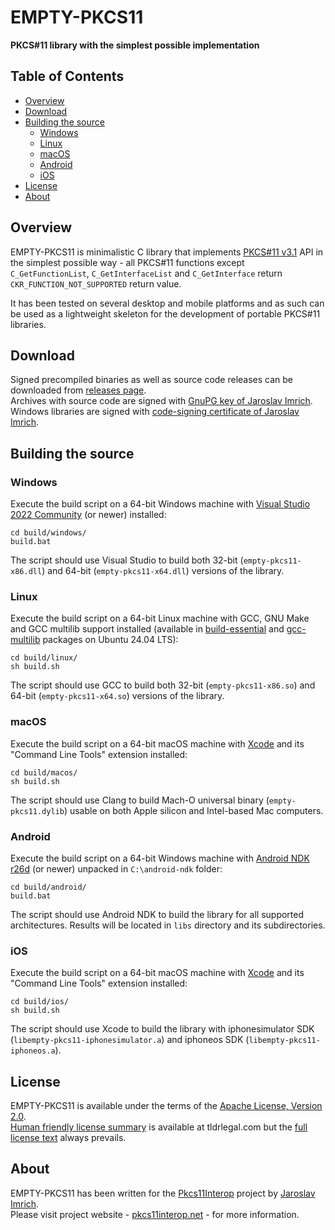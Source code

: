 EMPTY-PKCS11
===========
**PKCS#11 library with the simplest possible implementation**

## Table of Contents

* [Overview](#overview)
* [Download](#download)
* [Building the source](#building-the-source)
  * [Windows](#windows)
  * [Linux](#linux)
  * [macOS](#macos)
  * [Android](#android)
  * [iOS](#ios)
* [License](#license)
* [About](#about)

## Overview

EMPTY-PKCS11 is minimalistic C library that implements [PKCS#11 v3.1](https://github.com/Pkcs11Interop/PKCS11-SPECS/tree/master/v3.1) API in the simplest possible way - all PKCS#11 functions except `C_GetFunctionList`, `C_GetInterfaceList` and `C_GetInterface` return `CKR_FUNCTION_NOT_SUPPORTED` return value.

It has been tested on several desktop and mobile platforms and as such can be used as a lightweight skeleton for the development of portable PKCS#11 libraries.

## Download

Signed precompiled binaries as well as source code releases can be downloaded from [releases page](https://github.com/Pkcs11Interop/empty-pkcs11/releases).  
Archives with source code are signed with [GnuPG key of Jaroslav Imrich](https://www.jimrich.sk/crypto/).  
Windows libraries are signed with [code-signing certificate of Jaroslav Imrich](https://www.jimrich.sk/crypto/).

## Building the source

### Windows

Execute the build script on a 64-bit Windows machine with [Visual Studio 2022 Community](https://visualstudio.microsoft.com/vs/community/) (or newer) installed:

```
cd build/windows/
build.bat
```

The script should use Visual Studio to build both 32-bit (`empty-pkcs11-x86.dll`) and 64-bit (`empty-pkcs11-x64.dll`) versions of the library.

### Linux

Execute the build script on a 64-bit Linux machine with GCC, GNU Make and GCC multilib support installed (available in [build-essential](https://packages.ubuntu.com/noble/build-essential) and [gcc-multilib](https://packages.ubuntu.com/noble/gcc-multilib) packages on Ubuntu 24.04 LTS):

```
cd build/linux/
sh build.sh
```

The script should use GCC to build both 32-bit (`empty-pkcs11-x86.so`) and 64-bit (`empty-pkcs11-x64.so`) versions of the library.

### macOS

Execute the build script on a 64-bit macOS machine with [Xcode](https://developer.apple.com/xcode/) and its "Command Line Tools" extension installed:

```
cd build/macos/
sh build.sh
```

The script should use Clang to build Mach-O universal binary (`empty-pkcs11.dylib`) usable on both Apple silicon and Intel-based Mac computers.

### Android

Execute the build script on a 64-bit Windows machine with [Android NDK r26d](https://developer.android.com/ndk/) (or newer) unpacked in `C:\android-ndk` folder:

```
cd build/android/
build.bat
```
	
The script should use Android NDK to build the library for all supported architectures. Results will be located in `libs` directory and its subdirectories.

### iOS

Execute the build script on a 64-bit macOS machine with [Xcode](https://developer.apple.com/xcode/) and its "Command Line Tools" extension installed:

```
cd build/ios/
sh build.sh
```

The script should use Xcode to build the library with iphonesimulator SDK (`libempty-pkcs11-iphonesimulator.a`) and iphoneos SDK (`libempty-pkcs11-iphoneos.a`).

## License

EMPTY-PKCS11 is available under the terms of the [Apache License, Version 2.0](https://www.apache.org/licenses/LICENSE-2.0).  
[Human friendly license summary](https://www.tldrlegal.com/license/apache-license-2-0-apache-2-0) is available at tldrlegal.com but the [full license text](LICENSE.md) always prevails.

## About

EMPTY-PKCS11 has been written for the [Pkcs11Interop](https://www.pkcs11interop.net/) project by [Jaroslav Imrich](https://www.jimrich.sk/).  
Please visit project website - [pkcs11interop.net](https://www.pkcs11interop.net) - for more information.
